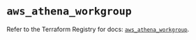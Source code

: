 # `aws_athena_workgroup`

Refer to the Terraform Registry for docs: [`aws_athena_workgroup`](https://registry.terraform.io/providers/hashicorp/aws/5.39.0/docs/resources/athena_workgroup).
